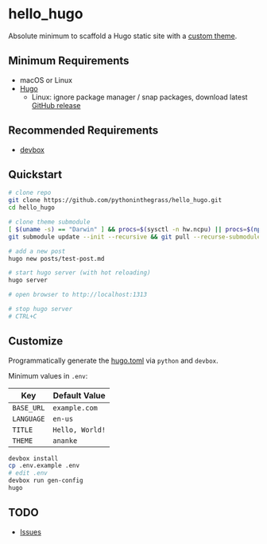 # hello_hugo

Absolute minimum to scaffold a Hugo static site with a [custom theme](https://gohugo.io/getting-started/quick-start/).

## Minimum Requirements

* macOS or Linux
* [Hugo](https://gohugo.io/getting-started/installing/)
  * Linux: ignore package manager / snap packages, download latest [GitHub release](https://github.com/gohugoio/hugo/releases/)

## Recommended Requirements

* [devbox](https://www.jetify.com/devbox/docs/quickstart/)

## Quickstart

```bash
# clone repo
git clone https://github.com/pythoninthegrass/hello_hugo.git
cd hello_hugo

# clone theme submodule
[ $(uname -s) == "Darwin" ] && procs=$(sysctl -n hw.ncpu) || procs=$(nproc)
git submodule update --init --recursive && git pull --recurse-submodules -j"${procs}"

# add a new post
hugo new posts/test-post.md

# start hugo server (with hot reloading)
hugo server

# open browser to http://localhost:1313

# stop hugo server
# CTRL+C
```

## Customize

Programmatically generate the [hugo.toml](hugo.toml) via `python` and `devbox`.

Minimum values in `.env`:

| Key        | Default Value   |
| ---------- | --------------- |
| `BASE_URL` | `example.com`   |
| `LANGUAGE` | `en-us`         |
| `TITLE`    | `Hello, World!` |
| `THEME`    | `ananke`        |

```bash
devbox install
cp .env.example .env
# edit .env
devbox run gen-config
hugo
```

## TODO

* [Issues](https://github.com/pythoninthegrass/hello_hugo/issues)
